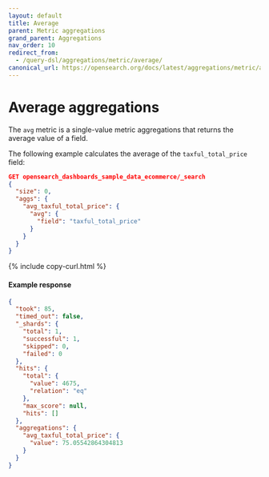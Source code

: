 ```yaml
---
layout: default
title: Average
parent: Metric aggregations
grand_parent: Aggregations
nav_order: 10
redirect_from:
  - /query-dsl/aggregations/metric/average/
canonical_url: https://opensearch.org/docs/latest/aggregations/metric/average/
---
```


# Average aggregations

The `avg` metric is a single-value metric aggregations that returns the average value of a field.

The following example calculates the average of the `taxful_total_price` field:

```json
GET opensearch_dashboards_sample_data_ecommerce/_search
{
  "size": 0,
  "aggs": {
    "avg_taxful_total_price": {
      "avg": {
        "field": "taxful_total_price"
      }
    }
  }
}
```
{% include copy-curl.html %}

#### Example response

```json
{
  "took": 85,
  "timed_out": false,
  "_shards": {
    "total": 1,
    "successful": 1,
    "skipped": 0,
    "failed": 0
  },
  "hits": {
    "total": {
      "value": 4675,
      "relation": "eq"
    },
    "max_score": null,
    "hits": []
  },
  "aggregations": {
    "avg_taxful_total_price": {
      "value": 75.05542864304813
    }
  }
}
```
